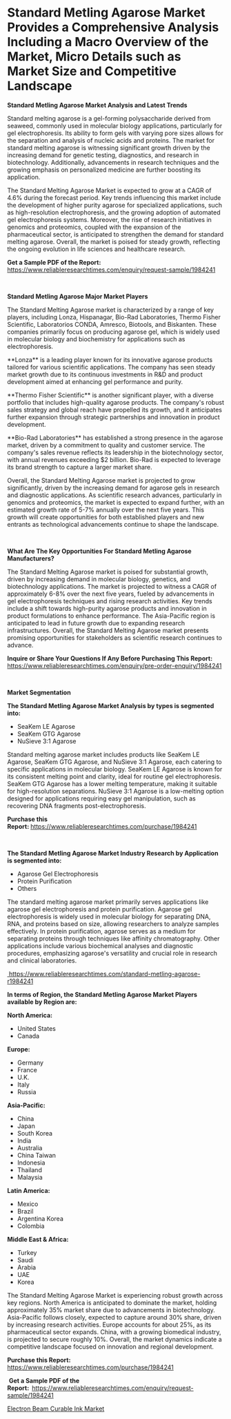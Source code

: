 <p><h1>Standard Metling Agarose Market Provides a Comprehensive Analysis Including a Macro Overview of the Market, Micro Details such as Market Size and Competitive Landscape</h1></p><p><strong>Standard Metling Agarose Market Analysis and Latest Trends</strong></p>
<p><p>Standard melting agarose is a gel-forming polysaccharide derived from seaweed, commonly used in molecular biology applications, particularly for gel electrophoresis. Its ability to form gels with varying pore sizes allows for the separation and analysis of nucleic acids and proteins. The market for standard melting agarose is witnessing significant growth driven by the increasing demand for genetic testing, diagnostics, and research in biotechnology. Additionally, advancements in research techniques and the growing emphasis on personalized medicine are further boosting its application.</p><p>The Standard Melting Agarose Market is expected to grow at a CAGR of 4.6% during the forecast period. Key trends influencing this market include the development of higher purity agarose for specialized applications, such as high-resolution electrophoresis, and the growing adoption of automated gel electrophoresis systems. Moreover, the rise of research initiatives in genomics and proteomics, coupled with the expansion of the pharmaceutical sector, is anticipated to strengthen the demand for standard melting agarose. Overall, the market is poised for steady growth, reflecting the ongoing evolution in life sciences and healthcare research.</p></p>
<p><strong>Get a Sample PDF of the Report:&nbsp;</strong> <a href="https://www.reliableresearchtimes.com/enquiry/request-sample/1984241?utm_campaign=3219&utm_medium=2&utm_source=Github&utm_content=ia&utm_term=03042025&utm_id=standard-metling-agarose">https://www.reliableresearchtimes.com/enquiry/request-sample/1984241</a></p>
<p>&nbsp;</p>
<p><strong>Standard Metling Agarose Major Market Players</strong></p>
<p><p>The Standard Melting Agarose market is characterized by a range of key players, including Lonza, Hispanagar, Bio-Rad Laboratories, Thermo Fisher Scientific, Laboratorios CONDA, Amresco, Biotools, and Biskanten. These companies primarily focus on producing agarose gel, which is widely used in molecular biology and biochemistry for applications such as electrophoresis.</p><p>**Lonza** is a leading player known for its innovative agarose products tailored for various scientific applications. The company has seen steady market growth due to its continuous investments in R&D and product development aimed at enhancing gel performance and purity. </p><p>**Thermo Fisher Scientific** is another significant player, with a diverse portfolio that includes high-quality agarose products. The company's robust sales strategy and global reach have propelled its growth, and it anticipates further expansion through strategic partnerships and innovation in product development.</p><p>**Bio-Rad Laboratories** has established a strong presence in the agarose market, driven by a commitment to quality and customer service. The company's sales revenue reflects its leadership in the biotechnology sector, with annual revenues exceeding $2 billion. Bio-Rad is expected to leverage its brand strength to capture a larger market share.</p><p>Overall, the Standard Melting Agarose market is projected to grow significantly, driven by the increasing demand for agarose gels in research and diagnostic applications. As scientific research advances, particularly in genomics and proteomics, the market is expected to expand further, with an estimated growth rate of 5-7% annually over the next five years. This growth will create opportunities for both established players and new entrants as technological advancements continue to shape the landscape.</p></p>
<p>&nbsp;</p>
<p><strong>What Are The Key Opportunities For Standard Metling Agarose Manufacturers?</strong></p>
<p><p>The Standard Melting Agarose market is poised for substantial growth, driven by increasing demand in molecular biology, genetics, and biotechnology applications. The market is projected to witness a CAGR of approximately 6-8% over the next five years, fueled by advancements in gel electrophoresis techniques and rising research activities. Key trends include a shift towards high-purity agarose products and innovation in product formulations to enhance performance. The Asia-Pacific region is anticipated to lead in future growth due to expanding research infrastructures. Overall, the Standard Melting Agarose market presents promising opportunities for stakeholders as scientific research continues to advance.</p></p>
<p><strong>Inquire or Share Your Questions If Any Before Purchasing This Report:</strong> <a href="https://www.reliableresearchtimes.com/enquiry/pre-order-enquiry/1984241?utm_campaign=3219&utm_medium=2&utm_source=Github&utm_content=ia&utm_term=03042025&utm_id=standard-metling-agarose">https://www.reliableresearchtimes.com/enquiry/pre-order-enquiry/1984241</a></p>
<p>&nbsp;</p>
<p><strong>Market Segmentation</strong></p>
<p><strong>The Standard Metling Agarose Market Analysis by types is segmented into:</strong></p>
<p><ul><li>SeaKem LE Agarose</li><li>SeaKem GTG Agarose</li><li>NuSieve 3:1 Agarose</li></ul></p>
<p><p>Standard melting agarose market includes products like SeaKem LE Agarose, SeaKem GTG Agarose, and NuSieve 3:1 Agarose, each catering to specific applications in molecular biology. SeaKem LE Agarose is known for its consistent melting point and clarity, ideal for routine gel electrophoresis. SeaKem GTG Agarose has a lower melting temperature, making it suitable for high-resolution separations. NuSieve 3:1 Agarose is a low-melting option designed for applications requiring easy gel manipulation, such as recovering DNA fragments post-electrophoresis.</p></p>
<p><strong>Purchase this Report:&nbsp;</strong><a href="https://www.reliableresearchtimes.com/purchase/1984241?utm_campaign=3219&utm_medium=2&utm_source=Github&utm_content=ia&utm_term=03042025&utm_id=standard-metling-agarose">https://www.reliableresearchtimes.com/purchase/1984241</a></p>
<p>&nbsp;</p>
<p><strong>The Standard Metling Agarose Market Industry Research by Application is segmented into:</strong></p>
<p><ul><li>Agarose Gel Electrophoresis</li><li>Protein Purification</li><li>Others</li></ul></p>
<p><p>The standard melting agarose market primarily serves applications like agarose gel electrophoresis and protein purification. Agarose gel electrophoresis is widely used in molecular biology for separating DNA, RNA, and proteins based on size, allowing researchers to analyze samples effectively. In protein purification, agarose serves as a medium for separating proteins through techniques like affinity chromatography. Other applications include various biochemical analyses and diagnostic procedures, emphasizing agarose's versatility and crucial role in research and clinical laboratories.</p></p>
<p><a href="https://www.reliableresearchtimes.com/standard-metling-agarose-r1984241?utm_campaign=3219&utm_medium=2&utm_source=Github&utm_content=ia&utm_term=03042025&utm_id=standard-metling-agarose">&nbsp;https://www.reliableresearchtimes.com/standard-metling-agarose-r1984241</a></p>
<p><strong>In terms of Region, the Standard Metling Agarose Market Players available by Region are:</strong></p>
<p>
    <p> <strong> North America: </strong>
        <ul>
            <li>United States</li>
            <li>Canada</li>
        </ul>
        </p> 
    <p> <strong> Europe: </strong>
        <ul>
            <li>Germany</li>
            <li>France</li>
            <li>U.K.</li>
            <li>Italy</li>
            <li>Russia</li>
        </ul>
        </p> 
    <p> <strong> Asia-Pacific: </strong>
        <ul>
            <li>China</li>
            <li>Japan</li>
            <li>South Korea</li>
            <li>India</li>
            <li>Australia</li>
            <li>China Taiwan</li>
            <li>Indonesia</li>
            <li>Thailand</li>
            <li>Malaysia</li>
        </ul>
        </p> 
    <p> <strong> Latin America: </strong>
        <ul>
            <li>Mexico</li>
            <li>Brazil</li>
            <li>Argentina Korea</li>
            <li>Colombia</li>
        </ul>
        </p> 
    <p> <strong> Middle East & Africa: </strong>
        <ul>
            <li>Turkey</li>
            <li>Saudi</li>
            <li>Arabia</li>
            <li>UAE</li>
            <li>Korea</li>
        </ul>
    </p>
    </p>
<p><p>The Standard Melting Agarose Market is experiencing robust growth across key regions. North America is anticipated to dominate the market, holding approximately 35% market share due to advancements in biotechnology. Asia-Pacific follows closely, expected to capture around 30% share, driven by increasing research activities. Europe accounts for about 25%, as its pharmaceutical sector expands. China, with a growing biomedical industry, is projected to secure roughly 10%. Overall, the market dynamics indicate a competitive landscape focused on innovation and regional development.</p></p>
<p><strong>Purchase this Report: </strong><a href="https://www.reliableresearchtimes.com/purchase/1984241?utm_campaign=3219&utm_medium=2&utm_source=Github&utm_content=ia&utm_term=03042025&utm_id=standard-metling-agarose">https://www.reliableresearchtimes.com/purchase/1984241</a></p>
<p>&nbsp;<strong>Get a Sample PDF of the Report:&nbsp;&nbsp;</strong><a href="https://www.reliableresearchtimes.com/enquiry/request-sample/1984241?utm_campaign=3219&utm_medium=2&utm_source=Github&utm_content=ia&utm_term=03042025&utm_id=standard-metling-agarose">https://www.reliableresearchtimes.com/enquiry/request-sample/1984241</a></p>
<p><strong></strong></p>
<p><p><a href="https://github.com/bulkagumanvv/Market-Research-Report-List-1/blob/main/electron-beam-curable-ink-market.md?utm_campaign=3219&utm_medium=2&utm_source=Github&utm_content=ia&utm_term=03042025&utm_id=standard-metling-agarose">Electron Beam Curable Ink Market</a></p></p>